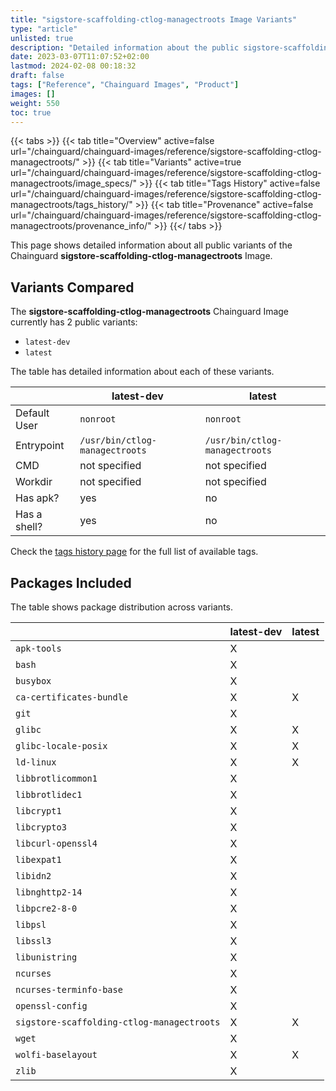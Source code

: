 ```yaml
---
title: "sigstore-scaffolding-ctlog-managectroots Image Variants"
type: "article"
unlisted: true
description: "Detailed information about the public sigstore-scaffolding-ctlog-managectroots Chainguard Image variants"
date: 2023-03-07T11:07:52+02:00
lastmod: 2024-02-08 00:18:32
draft: false
tags: ["Reference", "Chainguard Images", "Product"]
images: []
weight: 550
toc: true
---
```


{{< tabs >}}
{{< tab title="Overview" active=false url="/chainguard/chainguard-images/reference/sigstore-scaffolding-ctlog-managectroots/" >}}
{{< tab title="Variants" active=true url="/chainguard/chainguard-images/reference/sigstore-scaffolding-ctlog-managectroots/image_specs/" >}}
{{< tab title="Tags History" active=false url="/chainguard/chainguard-images/reference/sigstore-scaffolding-ctlog-managectroots/tags_history/" >}}
{{< tab title="Provenance" active=false url="/chainguard/chainguard-images/reference/sigstore-scaffolding-ctlog-managectroots/provenance_info/" >}}
{{</ tabs >}}

This page shows detailed information about all public variants of the Chainguard **sigstore-scaffolding-ctlog-managectroots** Image.

## Variants Compared
The **sigstore-scaffolding-ctlog-managectroots** Chainguard Image currently has 2 public variants: 

- `latest-dev`
- `latest`

The table has detailed information about each of these variants.

|              | latest-dev                     | latest                         |
|--------------|--------------------------------|--------------------------------|
| Default User | `nonroot`                      | `nonroot`                      |
| Entrypoint   | `/usr/bin/ctlog-managectroots` | `/usr/bin/ctlog-managectroots` |
| CMD          | not specified                  | not specified                  |
| Workdir      | not specified                  | not specified                  |
| Has apk?     | yes                            | no                             |
| Has a shell? | yes                            | no                             |

Check the [tags history page](/chainguard/chainguard-images/reference/sigstore-scaffolding-ctlog-managectroots/tags_history/) for the full list of available tags.

## Packages Included
The table shows package distribution across variants.

|                                            | latest-dev | latest |
|--------------------------------------------|------------|--------|
| `apk-tools`                                | X          |        |
| `bash`                                     | X          |        |
| `busybox`                                  | X          |        |
| `ca-certificates-bundle`                   | X          | X      |
| `git`                                      | X          |        |
| `glibc`                                    | X          | X      |
| `glibc-locale-posix`                       | X          | X      |
| `ld-linux`                                 | X          | X      |
| `libbrotlicommon1`                         | X          |        |
| `libbrotlidec1`                            | X          |        |
| `libcrypt1`                                | X          |        |
| `libcrypto3`                               | X          |        |
| `libcurl-openssl4`                         | X          |        |
| `libexpat1`                                | X          |        |
| `libidn2`                                  | X          |        |
| `libnghttp2-14`                            | X          |        |
| `libpcre2-8-0`                             | X          |        |
| `libpsl`                                   | X          |        |
| `libssl3`                                  | X          |        |
| `libunistring`                             | X          |        |
| `ncurses`                                  | X          |        |
| `ncurses-terminfo-base`                    | X          |        |
| `openssl-config`                           | X          |        |
| `sigstore-scaffolding-ctlog-managectroots` | X          | X      |
| `wget`                                     | X          |        |
| `wolfi-baselayout`                         | X          | X      |
| `zlib`                                     | X          |        |

